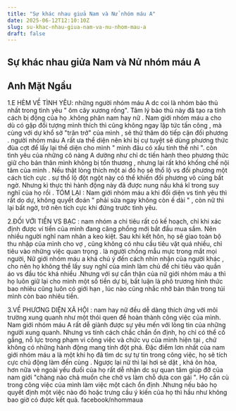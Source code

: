 ```yaml
---
title: "Sự khác nhau giửa Nam và Nử nhóm máu A"
date: 2025-06-12T12:10:10Z
slug: su-khac-nhau-giua-nam-va-nu-nhom-mau-a
draft: false
---
```


## Sự khác nhau giửa Nam và Nử nhóm máu A

## Anh Mặt Ngầu

1.E HÈM VỀ TÌNH YÊU: những người nhóm máu A dc coi là nhóm bảo thủ nhất trong tình yêu " ôm cây xương rồng". Tâm lý bảo thủ này đã tạo ra tính cách bị động của họ .không phân nam hay nữ . Nam giới nhóm máu a cho dù có gặp đối tượng mình thích thì cũng không ngay lập tức tấn công , mà cùng với dự khổ sở "trăn trở" của mình , sẽ thử thăm dò tiếp cận đối phương  . người nhóm máu A rất ưa thể diện nên khi bị cự tuyệt sẽ dùng phương thức đùa cợt để lấy lại thể diện cho mình " mình đâu có xấu tính thế nhỉ ". còn tình yêu của những cô nàng A dường như chỉ dc tiến hành theo phương thức giữ cho bản thân mình không bị tổn thương , nhưng lại rất khó khống chế nội tâm của mình . Nếu thật lòng thích một ai đó họ sẽ thổ lộ vs đối phương một cách tích cực . sự thổ lộ đột ngột này có thể khiến đối phương vô cùng bất ngờ. Nhưng kì thực thì hành động này đã được nung nấu khá kĩ trong suy nghĩ của họ rồi . 
TÓM LẠI : Nam giới nhóm máu a khi đối diện vs tình yêu thì rất do dự, không quyết đoán " phải sửa ngay không còn ế dài " , còn nữ thì lại bất ngờ, trở nên tích cực khi đứng trước tình yêu.
 
2.ĐỐI VỚI TIỀN VS BẠC : nam nhóm a chi tiêu rất có kế hoạch, chỉ khi xác định được ví tiền của mình đang căng phồng mới bắt đầu mua sắm. Nên nhiều người nghĩ nam nhân a keo kiệt. Sau khi kết hôn, họ sẽ giao toàn bộ thu nhập của mình cho vợ , cũng không có nhu cầu tiêu vặt quá nhiều, chỉ tiêu vào những việc quan trọng . là người chồng mẫu mực trong mắt mọi người, Nữ giới nhóm máu a khá chú ý đến cách nhìn nhận của người khác , cho nên họ không thể lấy suy nghĩ của mình làm chủ  để chi tiêu vào quần áo vs đầu tóc khá nhiều .Nhưng với sự cẩn thận của nữ giới nhóm máu a  thì họ luôn giữ lại cho mình một số tiền dự bị, bất luận là phô trương hình thức bao nhiêu cũng luôn có giới hạn , lúc nào cũng nhắc nhở bản thân trong túi mình còn bao nhiêu tiền.
 
3.VỀ PHƯƠNG DIỆN XÃ HỘI : nam hay nữ đều dễ dàng thích ứng với môi trường xung quanh  như một thói quen để hoàn thành công việc của mình. Nam giới nhóm máu A rất dễ giành được sự yêu mến với lòng tin của những người xung quanh. Nhưng vs tính cách chắc chắn ổn định, họ chỉ có thể cố gắng, nỗ lực trong phạm vi công việc và chức vụ của mình hiện tại , chứ không có những hành động mang tính đột phá. Đặc điểm lơn nhất của nam giới nhóm máu a là một khi họ đã tìm dc sự tự tin trong công việc, họ sẽ tích cực chủ động làm đến cùng . Ngược lại nữ thì lại hơi sè dặt , khá ôn hòa, hơn nữa vẻ ngoài yếu đuối của họ rất dễ nhận dc sự quan tâm giúp đỡ của nam giới "chàng nào chả muốn che chở vs làm chỗ dựa con gái ". Họ cần cù trong công việc của mình  làm việc một cách ổn định .Nhưng nếu bảo họ quyết định một việc nào đó hoặc trưng cầu ý kiến của họ thì hầu như không bao giờ có được kết quả.
 facebook/nhommaua